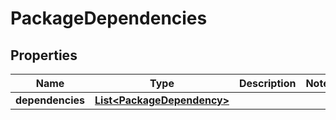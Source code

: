
# PackageDependencies

## Properties
Name | Type | Description | Notes
------------ | ------------- | ------------- | -------------
**dependencies** | [**List&lt;PackageDependency&gt;**](PackageDependency.md) |  | 



